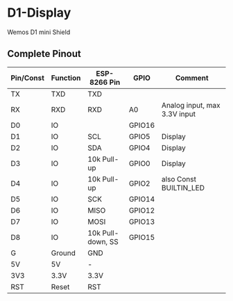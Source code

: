 # D1-Display 

Wemos D1 mini Shield

## Complete Pinout

| Pin/Const | Function | ESP-8266 Pin | GPIO | Comment |
| --- | -------- | ------------ | ---- | ------- |
| TX | TXD | TXD ||
| RX | RXD | RXD | A0 | Analog input, max 3.3V input
| D0 | IO || GPIO16 ||
| D1 | IO | SCL | GPIO5 | Display |
| D2 | IO | SDA | GPIO4 | Display |
| D3 | IO | 10k Pull-up | GPIO0 | Display |
| D4 | IO | 10k Pull-up | GPIO2 |also Const BUILTIN_LED|
| D5 | IO | SCK | GPIO14 ||
| D6 | IO | MISO | GPIO12 ||
| D7 | IO | MOSI | GPIO13 ||
| D8 | IO | 10k Pull-down, SS | GPIO15 ||
| G | Ground | GND ||
| 5V | 5V | - ||
| 3V3 | 3.3V | 3.3V ||
| RST | Reset | RST ||
